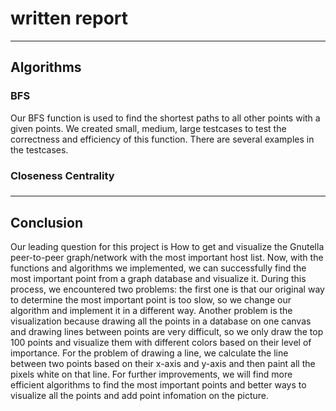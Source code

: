 # written report
****
## Algorithms
### BFS
Our BFS function is used to find the shortest paths to all other points with a given points. We created small, medium, large testcases to test the correctness and efficiency of this function. There are several examples in the testcases.

### Closeness Centrality

### 

****
## Conclusion
Our leading question for this project is How to get and visualize the Gnutella peer-to-peer graph/network with the most important host list. Now, with the functions and algorithms we implemented, we can successfully find the most important point from a graph database and visualize it. During this process, we encountered two problems: the first one is that our original way to determine the most important point is too slow, so we change our algorithm and implement it in a different way. Another problem is the visualization because drawing all the points in a database on one canvas and drawing lines between points are very difficult, so we only draw the top 100 points and visualize them with different colors based on their level of importance. For the problem of drawing a line, we calculate the line between two points based on their x-axis and y-axis and then paint all the pixels white on that line. For further improvements, we will find more efficient algorithms to find the most important points and better ways to visualize all the points and add point infomation on the picture.
